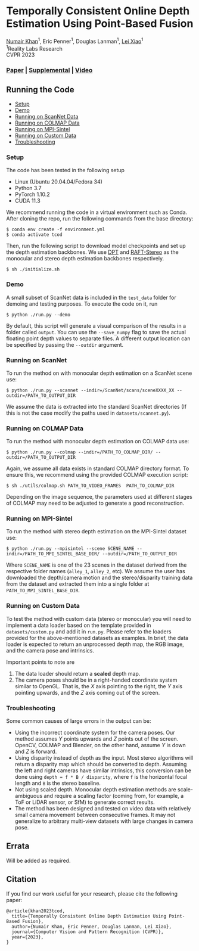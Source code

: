 
# Temporally Consistent Online Depth Estimation Using Point-Based Fusion
 [Numair Khan](https://nkhan2.github.io)<sup>1</sup>,
 Eric Penner<sup>1</sup>,
 Douglas Lanman<sup>1</sup>,
 [Lei Xiao](https://leixiao-ubc.github.io/)<sup>1</sup><br>
 <sup>1</sup>Reality Labs Research<br>
 CVPR 2023
       
### [Paper](https://arxiv.org/abs/2304.07435) | [Supplemental](https://research.facebook.com/publications/temporally-consistent-online-depth-estimation-using-point-based-fusion/) | [Video](https://www.youtube.com/watch?v=xlD6zywC0dI) 

## Running the Code
* [Setup](#setup)
* [Demo](#demo)
* [Running on ScanNet Data](#running-on-scannet)
* [Running on COLMAP Data](#running-on-colmap-data)
* [Running on MPI-Sintel](#running-on-mpi-sintel)
* [Running on Custom Data](#running-on-custom-data)
* [Troubleshooting](#troubleshooting)

### Setup
The code has been tested in the following setup
* Linux (Ubuntu 20.04.04/Fedora 34)
* Python 3.7
* PyTorch 1.10.2
* CUDA 11.3

We recommend running the code in a virtual environment such as Conda. After cloning the repo, run the following commands from the base directory:
```
$ conda env create -f environment.yml
$ conda activate tcod
```

Then, run the following script to download model checkpoints and set up the depth estimation backbones. We use [DPT](https://github.com/isl-org/DPT) and
[RAFT-Stereo](https://github.com/princeton-vl/RAFT-Stereo) as the monocular and stereo depth estimation backbones respectively.

```
$ sh ./initialize.sh
```

### Demo
A small subset of ScanNet data is included in the `test_data` folder for demoing and testing purposes. To execute the code on it, run
```
$ python ./run.py --demo
```
By default, this script will generate a visual comparison of the results in a folder called `output`. You can use the `--save_numpy` flag to save the actual floating point depth values to separate files. A different output location can be specified by passing the `--outdir` argument.

### Running on ScanNet
To run the method on with monocular depth estimation on a ScanNet scene use:

`$ python ./run.py --scannet --indir=/ScanNet/scans/sceneXXXX_XX --outdir=/PATH_TO_OUTPUT_DIR`

We assume the data is extracted into the standard ScanNet directories (If this is not the case modify the paths used in `datasets/scannet.py`). 

### Running on COLMAP Data 
To run the method with monocular depth estimation on COLMAP data use:

`$ python ./run.py --colmap --indir=/PATH_TO_COLMAP_DIR/ --outdir=/PATH_TO_OUTPUT_DIR`

Again, we assume all data exists in standard COLMAP directory format. To ensure this, we recommend using the provided COLMAP execution script:

`$ sh ./utils/colmap.sh PATH_TO_VIDEO_FRAMES  PATH_TO_COLMAP_DIR`

Depending on the image sequence, the parameters used at different stages of COLMAP may need to be adjusted to generate a good reconstruction. 

### Running on MPI-Sintel
To run the method with stereo depth estimation on the MPI-Sintel dataset use:

`$ python ./run.py --mpisintel --scene SCENE_NAME --indir=/PATH_TO_MPI_SINTEL_BASE_DIR/ --outdir=/PATH_TO_OUTPUT_DIR`

Where `SCENE_NAME` is one of the 23 scenes in the dataset derived from the respective folder names (`alley_1`, `alley_2`, etc). We assume the user has downloaded the depth/camera motion and the stereo/disparity training data from the dataset and extracted them into a single folder at `PATH_TO_MPI_SINTEL_BASE_DIR`. 

### Running on Custom Data

To test the method with custom data (stereo or monocular) you will need to implement a data loader based on the template provided in `datasets/custom.py` and add it in `run.py`. Please refer to the loaders provided for the above-mentioned datasets as examples. In brief, the data loader is expected to return an unprocessed depth map, the RGB image, and the camera pose and intrinsics.

Important points to note are
1. The data loader should return a **scaled** depth map. 
2. The camera poses should be in a right-handed coordinate system similar to OpenGL. That is, the *X* axis pointing to the right, the *Y* axis pointing upwards, and the *Z* axis coming out of the screen.

### Troubleshooting
Some common causes of large errors in the output can be:
* Using the incorrect coordinate system for the camera poses. Our method assumes *Y* points upwards and *Z* points out of the screen. OpenCV, COLMAP and Blender, on the other hand, assume *Y* is down and *Z* is forward.  
* Using disparity instead of depth as the input. Most stereo algorithms will return a disparity map which should be converted to depth. Assuming the left and right cameras have similar intrinsics, this conversion can be done using `depth = f * B / disparity`, where `f` is the horizontal focal length and `B` is the stereo baseline.
* Not using scaled depth. Monocular depth estimation methods are scale-ambiguous and require a scaling factor (coming from, for example, a ToF or LiDAR sensor, or SfM) to generate correct results. 
* The method has been designed and tested on video data with relatively small camera movement between consecutive frames. It may not generalize to arbitrary multi-view datasets with large changes in camera pose.

## Errata
Will be added as required.

## Citation
If you find our work useful for your research, please cite the following paper:

```
@article{khan2023tcod,
  title={Temporally Consistent Online Depth Estimation Using Point-Based Fusion},
  author={Numair Khan, Eric Penner, Douglas Lanman, Lei Xiao},
  journal={Computer Vision and Pattern Recognition (CVPR)},
  year={2023},
}
```

